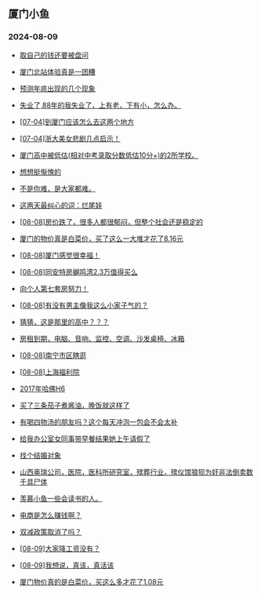 ## 厦门小鱼 
### 2024-08-09

+ [取自己的钱还要被盘问](http://bbs.xmfish.com/read-htm-tid-18214010.html)

+ [厦门北站体验真是一团糟](http://bbs.xmfish.com/read-htm-tid-18214098.html)

+ [预测年底出现的几个现象](http://bbs.xmfish.com/read-htm-tid-18214136.html)

+ [失业了,88年的我失业了，上有老，下有小，怎么办。](http://bbs.xmfish.com/read-htm-tid-18214265.html)

+ [[07-04]到厦门应该怎么去这两个地方](http://bbs.xmfish.com/read-htm-tid-18214095.html)

+ [[07-04]浙大美女悲剧几点启示！](http://bbs.xmfish.com/read-htm-tid-18214323.html)

+ [厦门高中被低估(相对中考录取分数低估10分+)的2所学校。](http://bbs.xmfish.com/read-htm-tid-18214202.html)

+ [想想挺惭愧的](http://bbs.xmfish.com/read-htm-tid-18214120.html)

+ [不是你难，是大家都难。](http://bbs.xmfish.com/read-htm-tid-18214061.html)

+ [这两天最纠心的词：烂尾娃](http://bbs.xmfish.com/read-htm-tid-18214388.html)

+ [[08-08]房价跌了，很多人都很郁闷，但整个社会还是稳定的](http://bbs.xmfish.com/read-htm-tid-18229207.html)

+ [厦门的物价真是白菜价，买了这么一大堆才花了8.16元](http://bbs.xmfish.com/read-htm-tid-18229310.html)

+ [[08-08]厦门感觉很幸福！](http://bbs.xmfish.com/read-htm-tid-18229224.html)

+ [[08-08]同安特房樾鸣湾2.3万值得买么](http://bbs.xmfish.com/read-htm-tid-18229248.html)

+ [向个人第七套房努力！](http://bbs.xmfish.com/read-htm-tid-18229451.html)

+ [[08-08]有没有男主像我这么小家子气的？](http://bbs.xmfish.com/read-htm-tid-18229335.html)

+ [猜猜，这是那里的高中？？？](http://bbs.xmfish.com/read-htm-tid-18229394.html)

+ [房租到期，电脑、音响、监控、空调、沙发桌椅、冰箱](http://bbs.xmfish.com/read-htm-tid-18229307.html)

+ [[08-08]南宁市区瞎逛](http://bbs.xmfish.com/read-htm-tid-18229293.html)

+ [[08-08]上海福利院](http://bbs.xmfish.com/read-htm-tid-18229218.html)

+ [2017年哈佛H6](http://bbs.xmfish.com/read-htm-tid-18229317.html)

+ [买了三条茄子煮酱油，晚饭就这样了](http://bbs.xmfish.com/read-htm-tid-18229366.html)

+ [有喝四物汤的朋友吗？这个每天冲泡一包会不会太补](http://bbs.xmfish.com/read-htm-tid-18229376.html)

+ [给我办公室女同事带早餐结果她上午请假了](http://bbs.xmfish.com/read-htm-tid-18229509.html)

+ [找个结婚对象](http://bbs.xmfish.com/read-htm-tid-18229455.html)

+ [山西奥瑞公司，医院，医科所研究室，殡葬行业，殡仪馆狼狈为奸非法倒卖数千具尸体](http://bbs.xmfish.com/read-htm-tid-18229370.html)

+ [羡慕小鱼一些会读书的人。](http://bbs.xmfish.com/read-htm-tid-18229368.html)

+ [电商是怎么赚钱啊？](http://bbs.xmfish.com/read-htm-tid-18229549.html)

+ [双减政策取消了吗？](http://bbs.xmfish.com/read-htm-tid-18229532.html)

+ [[08-09]大家降工资没有？](http://bbs.xmfish.com/read-htm-tid-18229646.html)

+ [[08-09]我想说，真该，真活该](http://bbs.xmfish.com/read-htm-tid-18229595.html)

+ [厦门物价真的是白菜价，买这么多才花了1.08元](http://bbs.xmfish.com/read-htm-tid-18229398.html)

